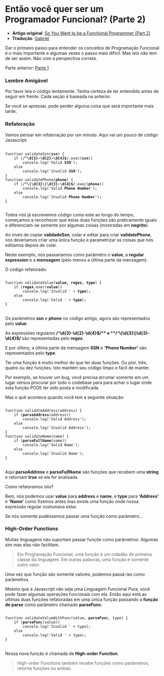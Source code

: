 # Então você quer ser um Programador Funcional? (Parte 2)

* **Artigo original**: [So You Want to be a Functional Programmer (Part 2)](https://medium.com/@cscalfani/so-you-want-to-be-a-functional-programmer-part-2-7005682cec4a#.q2xydwfne)
* **Tradução**: [Gabriel](https://github.com/gabriel-ribeiro-ir)

Dar o primeiro passo para entender os conceitos de Programação Funcional é o mais importante e algumas vezes o passo mais díficil. Mas isto não tem de ser assim. Não com a perspectiva correta.

Parte anterior: [Parte 1](https://medium.com/@cscalfani/so-you-want-to-be-a-functional-programmer-part-1-1f15e387e536#.es7crd8y1)

### Lembre Amigável

Por favor leia o código lentamente. Tenha certeza de ter entendido antes de seguir em frente. Cada seção é baseada na anterior.

Se você se apressar, pode perder alguma coisa que será importante mais tarde.

### Refatoração

Vamos pensar em refatoração por um minuto. Aqui vai um pouco de código Javascript:

<pre>
	<code>
function validateSsn(<b>ssn</b>) {
    if (<b>/^\d{3}-\d{2}-\d{4}$/</b>.exec(<b>ssn</b>))
        console.log('Valid <b>SSN</b>');
    else
        console.log('Invalid <b>SSN</b>');
}
function validatePhone(<b>phone</b>) {
    if (<b>/^\(\d{3}\)\d{3}-\d{4}$/</b>.exec(<b>phone</b>))
        console.log('Valid <b>Phone Number</b>');
    else
        console.log('Invalid <b>Phone Number</b>');
}
	</code>
</pre>

Todos nós já escrevemos código como este ao longo do tempo, começamos a reconhecer que estas duas funções são praticamente iguais e diferenciam-se somente por algumas coisas (mostradas em **negrito**).

Ao invés de copiar **validadeSsn**, colar e editar para criar **validatePhone**, nós deveríamos criar uma única função e parametrizar as coisas que nós editamos depois de colar.

Neste exemplo, nós passaríamos como parâmetro o **value**, a **regular expression** e a **mensagem** (pelo menos a última parte da mensagem).

O código refatorado:

<pre>
<code>
function validateValue(<b>value, regex, type</b>) {
    if (<b>regex</b>.exec(<b>value</b>))
        console.log('Invalid ' + <b>type</b>);
    else
        console.log('Valid ' + <b>type</b>);
}
</code>
</pre>

Os parâmetros **ssn** e **phone** no código antigo, agora são representados pelo **value**.

As expressões regulares **/^\d{3}-\d{2}-\d{4}$/** e **/^\(\d{3}\)\d{3}-\d{4}$/** são representadas pelo **regex**.

E por último, a última parte da mensagem **SSN** e **'Phone Number'** são representados pelo **type**.

Ter uma função é muito melhor do que ter duas funções. Ou pior, três, quatro ou dez funções. Isto mantém seu código limpo e fácil de manter.

Por exemplo, se houver um bug, você precisa arrumar somente em um lugar versus procurar por todo o codebase para para achar o lugar onde esta função PODE ter sido posta e modificada.

Mas o quê acontece quando você tem a seguinte situação:

<pre>
<code>
function validateAddress(address) {
    if (<b>parseAddress</b>(address))
        console.log('Valid Address');
    else
        console.log('Invalid Address');
}
function validateName(name) {
    if (<b>parseFullName</b>(name))
        console.log('Valid Name');
    else
        console.log('Invalid Name');
}
</code>
</pre>

Aqui **parseAddress** e **parseFullName** são funções que recebem uma **string** e retornam **true** se ela for analisada.

Como refatoramos isto?

Bem, nós podemos usar **value** para **address** e **name**, e **type** para **'Address'** e **'Name'** como fizemos antes mas existe uma função onde nossa expressão regular costumava estar.

Se nós somente pudéssemos passar uma função como parâmetro...

### High-Order Functions

Muitas linguagens não suportam passar funçõe como parâmetros. Algumas sim mas elas não facilitam.

> Em Programação Funcional, uma função é um cidadão de primeira classe da linguagem. Em outras palavras, uma função é somente outro valor.

Uma vez que função são somente valores, podemos passá-las como parâmetros.

Mesmo que a Javascript não seja uma Linguagem Funcional Pura, você pode fazer algumas operações funcionais com ela. Então aqui está as últimas duas funções refatoradas em uma única função passando a **função de parse** como parâmetro chamado **parseFunc**:

<pre>
<code>
function validateValueWithFunc(value, <b>parseFunc</b>, type) {
    if (<b>parseFunc</b>(value))
        console.log('Invalid ' + type);
    else
        console.log('Valid ' + type);
}
</code>
</pre>

Nossa nova função é chamada de **High-order Function**.

> High-order Functions também recebe funções como parâmetros, retorna funções ou ambas.


